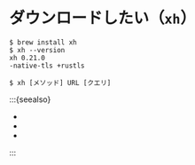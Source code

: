 # ダウンロードしたい（``xh``）

```console
$ brew install xh
$ xh --version
xh 0.21.0
-native-tls +rustls
```

```console
$ xh [メソッド] URL [クエリ]
```

:::{seealso}

- [](./command-curl.md)
- [](./command-httpie.md)
- [](./command-wget.md)

:::
